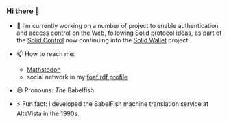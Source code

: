 ### Hi there 👋


<!--
**bblfish/bblfish** is a ✨ _special_ ✨ repository because its `README.md` (this file) appears on your GitHub profile.
- 🌱 I’m currently learning ..
- 👯 I’m looking to collaborate on ...
- 🤔 I’m looking for help with ...
- 💬 Ask me about ...
-->

- 🔭 I’m currently working on a number of project to enable authentication and access control on the Web, following [Solid](https://github.com/solid/) protocol ideas, as part of the [Solid Control](https://github.com/co-operating-systems/solid-control) now continuing into the [Solid Wallet](https://nlnet.nl/project/SolidWallet/index.html) project.

- 📫 How to reach me: 
   + <a rel="me" href="https://mathstodon.xyz/@bblfish" rel="me">Mathstodon</a>
   + social network in my [foaf rdf profile](https://bblfish.net/people/henry/card#)
- 😄 Pronouns: *The* Babelfish
- ⚡ Fun fact: I developed the BabelFish machine translation service at AltaVista in the 1990s.
